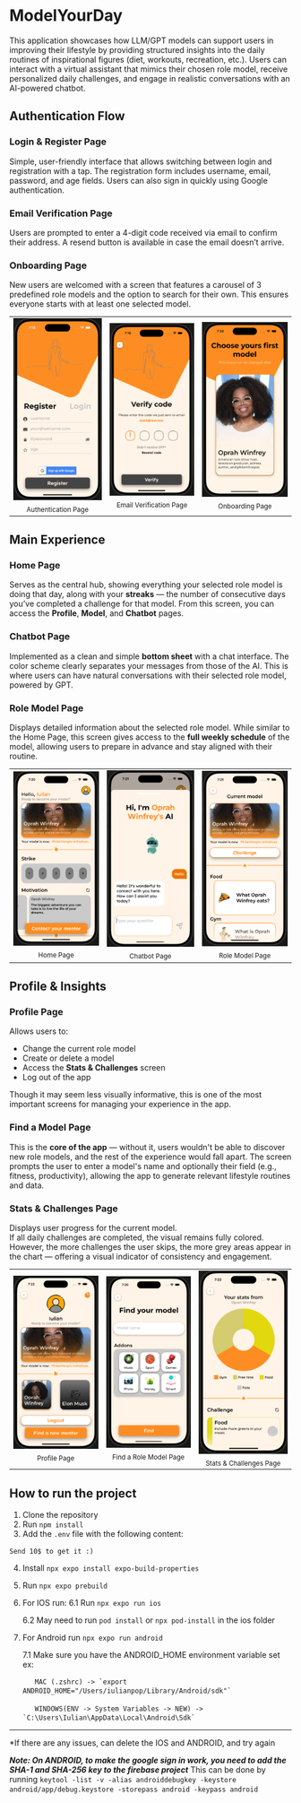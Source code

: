 # ModelYourDay

This application showcases how LLM/GPT models can support users in improving their lifestyle by providing structured insights into the daily routines of inspirational figures (diet, workouts, recreation, etc.). Users can interact with a virtual assistant that mimics their chosen role model, receive personalized daily challenges, and engage in realistic conversations with an AI-powered chatbot.


## Authentication Flow

### Login & Register Page  
Simple, user-friendly interface that allows switching between login and registration with a tap. The registration form includes username, email, password, and age fields. Users can also sign in quickly using Google authentication.

### Email Verification Page  
Users are prompted to enter a 4-digit code received via email to confirm their address. A resend button is available in case the email doesn’t arrive.

### Onboarding Page  
New users are welcomed with a screen that features a carousel of 3 predefined role models and the option to search for their own. This ensures everyone starts with at least one selected model.


<table>
  <tr>
    <td align="center">
      <img src="readme_assets/AuthPage.png" width="200">
      <br><sub>Authentication Page</sub>
    </td>
    <td align="center">
      <img src="readme_assets/EmailVerifPage.png" width="200">
      <br><sub>Email Verification Page</sub>
    </td>
    <td align="center">
      <img src="readme_assets/OnboardingPage.png" width="200">
      <br><sub>Onboarding Page</sub>
    </td>
  </tr>
</table>

## Main Experience

### Home Page  
Serves as the central hub, showing everything your selected role model is doing that day, along with your **streaks** — the number of consecutive days you’ve completed a challenge for that model. From this screen, you can access the **Profile**, **Model**, and **Chatbot** pages.

### Chatbot Page  
Implemented as a clean and simple **bottom sheet** with a chat interface. The color scheme clearly separates your messages from those of the AI. This is where users can have natural conversations with their selected role model, powered by GPT.

### Role Model Page  
Displays detailed information about the selected role model. While similar to the Home Page, this screen gives access to the **full weekly schedule** of the model, allowing users to prepare in advance and stay aligned with their routine.


<table>
  <tr>
    <td align="center">
      <img src="readme_assets/HomeScreen.png" width="200">
      <br><sub>Home Page</sub>
    </td>
    <td align="center">
      <img src="readme_assets/ChatbotPage.png" width="200">
      <br><sub>Chatbot Page</sub>
    </td>
    <td align="center">
      <img src="readme_assets/ModelPage.png" width="200">
      <br><sub>Role Model Page</sub>
    </td>
  </tr>
</table>

## Profile & Insights

### Profile Page  
Allows users to:
- Change the current role model  
- Create or delete a model  
- Access the **Stats & Challenges** screen  
- Log out of the app  

Though it may seem less visually informative, this is one of the most important screens for managing your experience in the app.

### Find a Model Page  
This is the **core of the app** — without it, users wouldn't be able to discover new role models, and the rest of the experience would fall apart. The screen prompts the user to enter a model's name and optionally their field (e.g., fitness, productivity), allowing the app to generate relevant lifestyle routines and data.

### Stats & Challenges Page  
Displays user progress for the current model.  
If all daily challenges are completed, the visual remains fully colored. However, the more challenges the user skips, the more grey areas appear in the chart — offering a visual indicator of consistency and engagement.


<table>
  <tr>
    <td align="center">
      <img src="readme_assets/ProfilePage.png" width="200">
      <br><sub>Profile Page</sub>
    </td>
    <td align="center">
      <img src="readme_assets/FindModelPage.png" width="200">
      <br><sub>Find a Role Model Page</sub>
    </td>
    <td align="center">
      <img src="readme_assets/ChartPage.png" width="200">
      <br><sub>Stats & Challenges Page</sub>
    </td>
  </tr>
</table>

## How to run the project
1. Clone the repository
2. Run `npm install`
3. Add the `.env` file with the following content:
```
Send 10$ to get it :)
```
4. Install `npx expo install expo-build-properties`
5. Run `npx expo prebuild`


6. For IOS run:
  6.1 Run `npx expo run ios `
  
    6.2 May need to run `pod install` or `npx pod-install` in the ios folder

7. For Android run `npx expo run android`

    7.1 Make sure you have the ANDROID_HOME environment variable set ex:

          MAC (.zshrc) -> `export ANDROID_HOME="/Users/iulianpop/Library/Android/sdk"`

          WINDOWS(ENV -> System Variables -> NEW) -> `C:\Users\Iulian\AppData\Local\Android\Sdk`

---
*If there are any issues, can delete the IOS and ANDROID, and try again

***Note: On ANDROID, to make the google sign in work, you need to add the SHA-1 and SHA-256 key to the firebase project***
This can be done by running `keytool -list -v -alias androiddebugkey -keystore android/app/debug.keystore -storepass android -keypass android`
